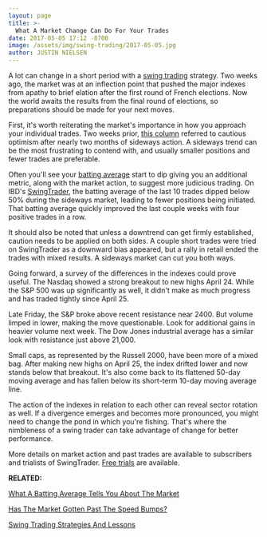 ```yaml
---
layout: page
title: >-
  What A Market Change Can Do For Your Trades
date: 2017-05-05 17:12 -0700
image: /assets/img/swing-trading/2017-05-05.jpg
author: JUSTIN NIELSEN
---
```






A lot can change in a short period with a [swing trading](https://www.investors.com/ibd-university/swing-trading/) strategy. Two weeks ago, the market was at an inflection point that pushed the major indexes from apathy to brief elation after the first round of French elections. Now the world awaits the results from the final round of elections, so preparations should be made for your next moves.


First, it's worth reiterating the market's importance in how you approach your individual trades. Two weeks prior, [this column](https://www.investors.com/research/swing-trading/has-the-market-gotten-past-the-speed-bumps/) referred to cautious optimism after nearly two months of sideways action. A sideways trend can be the most frustrating to contend with, and usually smaller positions and fewer trades are preferable.


Often you'll see your [batting average](https://www.investors.com/research/swing-trading/what-a-batting-average-tells-you-about-the-market/) start to dip giving you an additional metric, along with the market action, to suggest more judicious trading. On IBD's [SwingTrader](http://shop.investors.com/offer/splashresponsive.aspx?id=SwingTrader&src=A011LPH), the batting average of the last 10 trades dipped below 50% during the sideways market, leading to fewer positions being initiated. That batting average quickly improved the last couple weeks with four positive trades in a row.


It should also be noted that unless a downtrend can get firmly established, caution needs to be applied on both sides. A couple short trades were tried on SwingTrader as a downward bias appeared, but a rally in retail ended the trades with mixed results. A sideways market can cut you both ways.


Going forward, a survey of the differences in the indexes could prove useful. The Nasdaq showed a strong breakout to new highs April 24. While the S&P 500 was up significantly as well, it didn't make as much progress and has traded tightly since April 25.


Late Friday, the S&P broke above recent resistance near 2400. But volume limped in lower, making the move questionable. Look for additional gains in heavier volume next week. The Dow Jones industrial average has a similar look with resistance just above 21,000.


Small caps, as represented by the Russell 2000, have been more of a mixed bag. After making new highs on April 25, the index drifted lower and now stands below that breakout. It's also come back to its flattened 50-day moving average and has fallen below its short-term 10-day moving average line.


The action of the indexes in relation to each other can reveal sector rotation as well. If a divergence emerges and becomes more pronounced, you might need to change the pond in which you're fishing. That's where the nimbleness of a swing trader can take advantage of change for better performance.


More details on market action and past trades are available to subscribers and trialists of SwingTrader. [Free trials](http://shop.investors.com/offer/splashresponsive.aspx?id=SwingTrader&src=A011LPH) are available.


**RELATED:**


[What A Batting Average Tells You About The Market](https://www.investors.com/research/swing-trading/what-a-batting-average-tells-you-about-the-market/)


[Has The Market Gotten Past The Speed Bumps?](https://www.investors.com/research/swing-trading/has-the-market-gotten-past-the-speed-bumps/)


[Swing Trading Strategies And Lessons](https://www.investors.com/ibd-university/swing-trading/)




